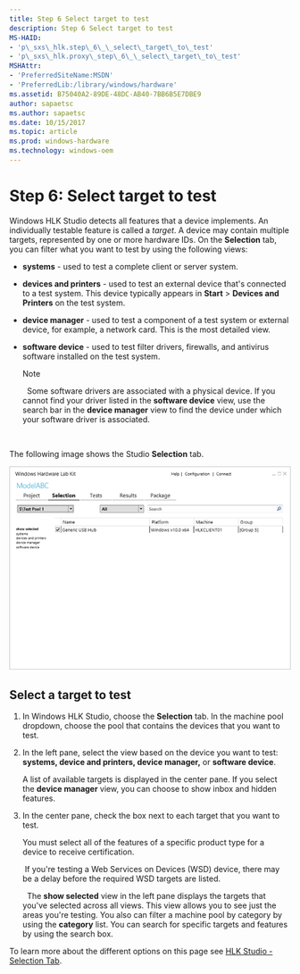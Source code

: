 ```yaml
---
title: Step 6 Select target to test
description: Step 6 Select target to test
MS-HAID:
- 'p\_sxs\_hlk.step\_6\_\_select\_target\_to\_test'
- 'p\_sxs\_hlk.proxy\_step\_6\_\_select\_target\_to\_test'
MSHAttr:
- 'PreferredSiteName:MSDN'
- 'PreferredLib:/library/windows/hardware'
ms.assetid: B75040A2-89DE-48DC-AB40-7BB6B5E7DBE9
author: sapaetsc
ms.author: sapaetsc
ms.date: 10/15/2017
ms.topic: article
ms.prod: windows-hardware
ms.technology: windows-oem
---
```


# Step 6: Select target to test


Windows HLK Studio detects all features that a device implements. An individually testable feature is called a *target*. A device may contain multiple targets, represented by one or more hardware IDs. On the **Selection** tab, you can filter what you want to test by using the following views:

-   **systems** - used to test a complete client or server system.

-   **devices and printers** - used to test an external device that's connected to a test system. This device typically appears in **Start** &gt; **Devices and Printers** on the test system.

-   **device manager** - used to test a component of a test system or external device, for example, a network card. This is the most detailed view.

-   **software device** - used to test filter drivers, firewalls, and antivirus software installed on the test system.

    >[!NOTE]
    >  Some software drivers are associated with a physical device. If you cannot find your driver listed in the **software device** view, use the search bar in the **device manager** view to find the device under which your software driver is associated.

     

The following image shows the Studio **Selection** tab.

![hlk studio selection tab](images/hlk-studio-selection-tab.png)

## <span id="Select_a_target_to_test"></span><span id="select_a_target_to_test"></span><span id="SELECT_A_TARGET_TO_TEST"></span>Select a target to test


1.  In Windows HLK Studio, choose the **Selection** tab. In the machine pool dropdown, choose the pool that contains the devices that you want to test.

2.  In the left pane, select the view based on the device you want to test: **systems, device and printers, device manager,** or **software device**.

    A list of available targets is displayed in the center pane. If you select the **device manager** view, you can choose to show inbox and hidden features.

3.  In the center pane, check the box next to each target that you want to test.

    You must select all of the features of a specific product type for a device to receive certification.

     If you're testing a Web Services on Devices (WSD) device, there may be a delay before the required WSD targets are listed.

     
The **show selected** view in the left pane displays the targets that you've selected across all views. This view allows you to see just the areas you're testing. You also can filter a machine pool by category by using the **category** list. You can search for specific targets and features by using the search box.

To learn more about the different options on this page see [HLK Studio - Selection Tab](..\user\hlk-studio---selection-tab.md).

 

 






